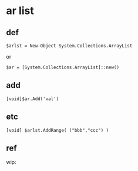 
# ar list


## def

```
$arlst = New-Object System.Collections.ArrayList
```

or

```
$ar = [System.Collections.ArrayList]::new()
```


## add

```
[void]$ar.Add('val')
```


## etc

```
[void] $arlst.AddRange( ("bbb","ccc") )
```


## ref

wip:



